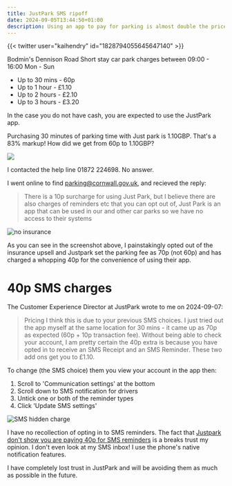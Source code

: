 ```yaml
---
title: JustPark SMS ripoff 
date: 2024-09-05T13:44:50+01:00
description: Using an app to pay for parking is almost double the price of cash
---
```


{{< twitter user="kaihendry" id="1828794055645647140" >}}

Bodmin's Dennison Road Short stay car park charges between 09:00 - 16:00 Mon - Sun
* Up to 30 mins - 60p
* Up to 1 hour - £1.10
* Up to 2 hours - £2.10
* Up to 3 hours - £3.20

In the case you do not have cash, you are expected to use the JustPark app.

Purchasing 30 minutes of parking time with Just park is 1.10GBP. That's a 83%
markup! How did we get from 60p to 1.10GBP?

<img src="https://s.natalian.org/2024-09-06/10p-surcharge.png">

I contacted the help line 01872 224698. No answer.

I went online to find parking@cornwall.gov.uk, and recieved the reply:

> There is a 10p surcharge for using Just Park, but I believe there are also charges of reminders etc that you can opt out of, Just Park is an app that can be used in our and other car parks so we have no access  to their systems

<img src="https://s.natalian.org/2024-09-06/justpark.png" alt="no insurance">

As you can see in the screenshot above, I painstakingly opted out of the
insurance upsell and Justpark set the parking fee as 70p (not 60p) and has
charged a whopping 40p for the convenience of using their app.

# 40p SMS charges

The Customer Experience Director at JustPark wrote to me on 2024-09-07:

> Pricing I think this is due to your previous SMS choices. I just tried out
> the app myself at the same location for 30 mins - it came up as 70p as
> expected (60p + 10p transaction fee). 
> Without being able to check your account, I am pretty certain the 40p extra
> is because you have opted in to receive an SMS Receipt and an SMS Reminder.
> These two add ons get you to £1.10.

To change (the SMS choice) them you view your account in the app then:

1. Scroll to 'Communication settings' at the bottom
2. Scroll down to SMS notification for drivers
3. Untick one or both of the reminder types
4. Click 'Update SMS settings'

<img src="https://s.natalian.org/2024-09-07/sms-hidden-charge.png" alt="SMS hidden charge">

I have no recollection of opting in to SMS reminders. The fact that [Justpark
don't show you are paying 40p for SMS
reminders](https://s.natalian.org/2024-09-06/justpark.png) is a breaks trust
my opinion. I don't even look at my SMS inbox! I use the phone's native
notification features.

I have completely lost trust in JustPark and will be avoiding them as much as
possible in the future.
